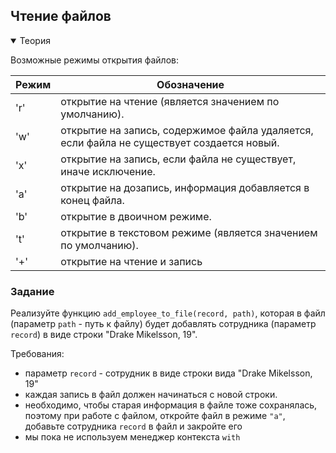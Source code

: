 
## Чтение файлов

<details open>
    <summary>Теория</summary>


Возможные режимы открытия файлов:

| Режим |	Обозначение |
| --- | --- |
| 'r'	| открытие на чтение (является значением по умолчанию). |
| 'w' |	открытие на запись, содержимое файла удаляется, если файла не существует создается новый. |
| 'x' |	открытие на запись, если файла не существует, иначе исключение. |
| 'a' |	открытие на дозапись, информация добавляется в конец файла. |
| 'b' |	открытие в двоичном режиме. |
| 't' |	открытие в текстовом режиме (является значением по умолчанию). |
| '+' |	открытие на чтение и запись |


</details>

<h3 class="task">Задание</h3>

Реализуйте функцию `add_employee_to_file(record, path)`, которая в файл (параметр `path` - путь к файлу) будет добавлять сотрудника (параметр `record`) в виде строки "Drake Mikelsson, 19".

Требования:

- параметр `record` - сотрудник в виде строки вида "Drake Mikelsson, 19"
- каждая запись в файл должен начинаться с новой строки.
- необходимо, чтобы старая информация в файле тоже сохранялась, поэтому при работе с файлом, откройте файл в режиме `"a"`,  добавьте сотрудника `record` в файл и закройте его
- мы пока не используем менеджер контекста `with`
